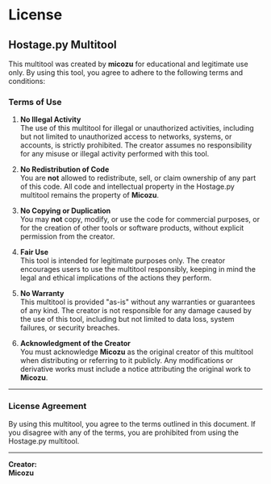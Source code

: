 # License

## Hostage.py Multitool

This multitool was created by **micozu** for educational and legitimate use only. By using this tool, you agree to adhere to the following terms and conditions:

### Terms of Use

1. **No Illegal Activity**  
   The use of this multitool for illegal or unauthorized activities, including but not limited to unauthorized access to networks, systems, or accounts, is strictly prohibited. The creator assumes no responsibility for any misuse or illegal activity performed with this tool.

2. **No Redistribution of Code**  
   You are **not** allowed to redistribute, sell, or claim ownership of any part of this code. All code and intellectual property in the Hostage.py multitool remains the property of **Micozu**.

3. **No Copying or Duplication**  
   You may **not** copy, modify, or use the code for commercial purposes, or for the creation of other tools or software products, without explicit permission from the creator.

4. **Fair Use**  
   This tool is intended for legitimate purposes only. The creator encourages users to use the multitool responsibly, keeping in mind the legal and ethical implications of the actions they perform.

5. **No Warranty**  
   This multitool is provided "as-is" without any warranties or guarantees of any kind. The creator is not responsible for any damage caused by the use of this tool, including but not limited to data loss, system failures, or security breaches.

6. **Acknowledgment of the Creator**  
   You must acknowledge **Micozu** as the original creator of this multitool when distributing or referring to it publicly. Any modifications or derivative works must include a notice attributing the original work to **Micozu**.

---

### License Agreement

By using this multitool, you agree to the terms outlined in this document. If you disagree with any of the terms, you are prohibited from using the Hostage.py multitool.

---

**Creator:**  
**Micozu**
